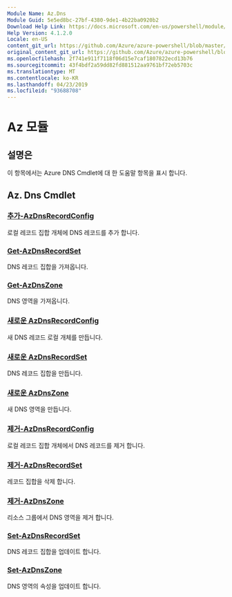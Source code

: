 ```yaml
---
Module Name: Az.Dns
Module Guid: 5e5ed8bc-27bf-4380-9de1-4b22ba0920b2
Download Help Link: https://docs.microsoft.com/en-us/powershell/module/az.dns
Help Version: 4.1.2.0
Locale: en-US
content_git_url: https://github.com/Azure/azure-powershell/blob/master/src/Dns/Dns/help/Az.DNS.md
original_content_git_url: https://github.com/Azure/azure-powershell/blob/master/src/Dns/Dns/help/Az.DNS.md
ms.openlocfilehash: 2f741e911f7118f06d15e7caf1807822ecd13b76
ms.sourcegitcommit: 43f4bdf2a59dd82fd881512aa9761bf72eb5703c
ms.translationtype: MT
ms.contentlocale: ko-KR
ms.lasthandoff: 04/23/2019
ms.locfileid: "93688708"
---
```

# Az 모듈
## 설명은
이 항목에서는 Azure DNS Cmdlet에 대 한 도움말 항목을 표시 합니다.

## Az. Dns Cmdlet
### [추가-AzDnsRecordConfig](Add-AzDnsRecordConfig.md)
로컬 레코드 집합 개체에 DNS 레코드를 추가 합니다.

### [Get-AzDnsRecordSet](Get-AzDnsRecordSet.md)
DNS 레코드 집합을 가져옵니다.

### [Get-AzDnsZone](Get-AzDnsZone.md)
DNS 영역을 가져옵니다.

### [새로운 AzDnsRecordConfig](New-AzDnsRecordConfig.md)
새 DNS 레코드 로컬 개체를 만듭니다.

### [새로운 AzDnsRecordSet](New-AzDnsRecordSet.md)
DNS 레코드 집합을 만듭니다.

### [새로운 AzDnsZone](New-AzDnsZone.md)
새 DNS 영역을 만듭니다.

### [제거-AzDnsRecordConfig](Remove-AzDnsRecordConfig.md)
로컬 레코드 집합 개체에서 DNS 레코드를 제거 합니다.

### [제거-AzDnsRecordSet](Remove-AzDnsRecordSet.md)
레코드 집합을 삭제 합니다.

### [제거-AzDnsZone](Remove-AzDnsZone.md)
리소스 그룹에서 DNS 영역을 제거 합니다.

### [Set-AzDnsRecordSet](Set-AzDnsRecordSet.md)
DNS 레코드 집합을 업데이트 합니다.

### [Set-AzDnsZone](Set-AzDnsZone.md)
DNS 영역의 속성을 업데이트 합니다.

